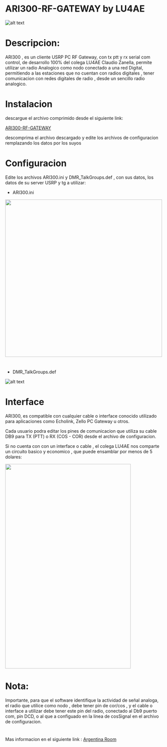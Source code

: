 # ARI300-RF-GATEWAY by LU4AE

![alt text](https://gitlab.com/hp3icc/ARI300-RF-GATEWAY/-/raw/main/image/ari300rf-gateway.jpg)

#

# Descripcion:

ARI300 , es un cliente USRP PC RF Gateway, con tx ptt y rx serial com control, de desarrollo 100% del colega LU4AE Claudio Zanella, permite utilizar un radio Analogico como nodo conectado a una red Digital, permitiendo a las estaciones que no cuentan con radios digitales , tener comunicacion con redes digitales de radio , desde un sencillo radio analogico.

#

# Instalacion 

descargue el archivo comprimido desde el siguiente link:

<p><a href="https://gitlab.com/hp3icc/ARI300-RF-GATEWAY/-/raw/main/ARI300_RF_Gateway.zip?ref_type=heads&inline=false" target="_blank">ARI300-RF-GATEWAY</a></p>

descomprima el archivo descargado y edite los archivos de configuracion remplazando los datos por los suyos 

#

# Configuracion 

Edite los archivos ARI300.ini y DMR_TalkGroups.def , con sus datos, los datos de su server USRP y tg a utilizar:

* ARI300.ini

<img src="https://gitlab.com/hp3icc/ARI300-RF-GATEWAY/-/raw/main/image/ARI300INI.jpg" width="500" height="500">

#

* DMR_TalkGroups.def

![alt text](https://gitlab.com/hp3icc/ARI300-RF-GATEWAY/-/raw/main/image/DMR_TalkGroups.jpg)

#

# Interface

ARI300, es compatible con cualquier cable o interface conocido utilizado para aplicaciones como Echolink, Zello PC Gateway u otros.

Cada usuario podra editar los pines de comunicacion que utiliza su cable DB9 para TX (PTT) o RX (COS - COR) desde el archivo de configuracion.

Si no cuenta con con un interface o cable , el colega LU4AE nos comparte un circuito basico y economico , que puede ensamblar por menos de 5 dolares: 

<img src="https://gitlab.com/hp3icc/ARI300-RF-GATEWAY/-/raw/main/image/Interface-ARI300.jpg" width="400" height="650">

#

# Nota:

Importante, para que el software identifique la actividad de señal analoga, el radio que utilice como nodo , debe tener pin de cor/cos , y el cable o interface a utilizar debe tener este pin del radio, conectado al Db9 puerto com, pin DCD, o al que a configuado en la linea de cosSignal en el archivo de configuracion.

#

<p>Mas informacion en el siguiente link : <a href="https://lu4ae.com.ar/" target="_blank">Argentina Room</a></p>
